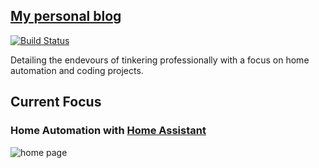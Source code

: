 ## [My personal blog](https://blog.myhq.co.za)
[![Build Status](https://travis-ci.org/potgieterdl/mind-lab.svg?branch=master)](https://travis-ci.org/potgieterdl/mind-lab)

Detailing the endevours of tinkering professionally with a focus on home automation and coding projects.

## Current Focus
### Home Automation with [Home Assistant](https://home-assistant.io/)

![home page](https://raw.githubusercontent.com/potgieterdl/mind-lab/master/assets/screenshot-desktop.jpg)
